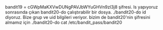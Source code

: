 bandit19 = cGWpMaKXVwDUNgPAVJbWYuGHVn9zl3j8 şifresi. ls yapıyoruz sonrasında çıkan bandit20-do çalıştırabilir bir dosya. ./bandit20-do id diyoruz. Bize grup ve uid bilgileri veriyor.
bizim de bandit20'nin şifresini almamız için ./bandit20-do cat /etc/bandit_pass/bandit20
